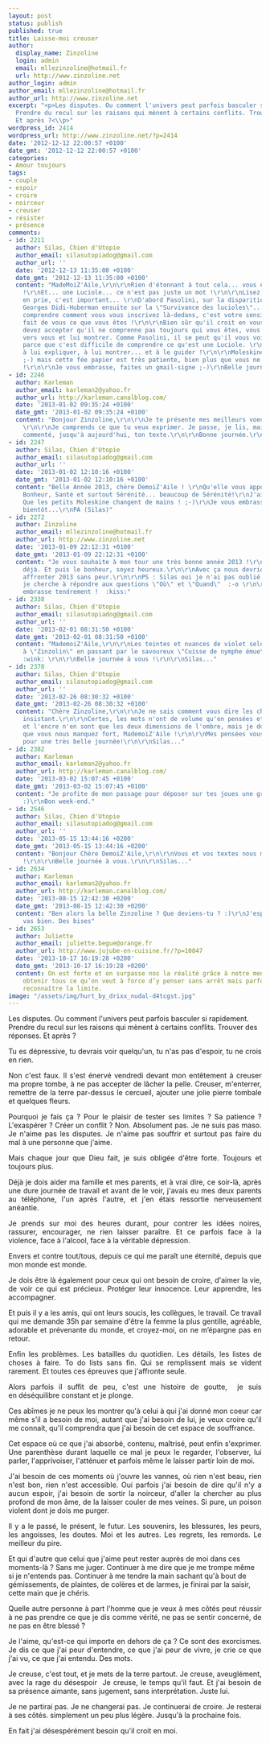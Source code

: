 ```yaml
---
layout: post
status: publish
published: true
title: Laisse-moi creuser
author:
  display_name: Zinzoline
  login: admin
  email: mllezinzoline@hotmail.fr
  url: http://www.zinzoline.net
author_login: admin
author_email: mllezinzoline@hotmail.fr
author_url: http://www.zinzoline.net
excerpt: "<p>Les disputes. Ou comment l'univers peut parfois basculer si rapidement.
  Prendre du recul sur les raisons qui mènent à certains conflits. Trouver des réponses.
  Et après ?<\\p>"
wordpress_id: 2414
wordpress_url: http://www.zinzoline.net/?p=2414
date: '2012-12-12 22:00:57 +0100'
date_gmt: '2012-12-12 22:00:57 +0100'
categories:
- Amour toujours
tags:
- couple
- espoir
- croire
- noirceur
- creuser
- résister
- présence
comments:
- id: 2211
  author: Silas, Chien d'Utopie
  author_email: silasutopiadog@gmail.com
  author_url: ''
  date: '2012-12-13 11:35:00 +0100'
  date_gmt: '2012-12-13 11:35:00 +0100'
  content: "MadeMoiZ'Aile,\r\n\r\nRien d'étonnant à tout cela... vous êtes une Luciole
    !\r\nEt... une Luciole... ce n'est pas juste un mot !\r\n\r\nLisez, lisez je vous
    en prie, c'est important... \r\nD'abord Pasolini, sur la disparition, et puis
    Georges Didi-Huberman ensuite sur la \"Survivance des lucioles\"... et puis sachez
    comprendre comment vous vous inscrivez là-dedans, c'est votre sensibilité qui
    fait de vous ce que vous êtes !\r\n\r\nBien sûr qu'il croit en vous, mais vous
    devez accepter qu'il ne comprenne pas toujours qui vous êtes, vous devez le guider
    vers vous et lui montrer. Comme Pasolini, il se peut qu'il vous voit disparaitre
    parce que c'est difficile de comprendre ce qu'est une Luciole. \r\nMais vous parviendrez
    à lui expliquer, à lui montrer... et à le guider !\r\n\r\nMoleskine attend toujours...
    ;-) mais cette fée papier est très patiente, bien plus que vous ne l'imaginez
    !\r\n\r\nJe vous embrasse, faites un gmail-signe ;-)\r\nBelle journée !\r\n\r\nSilas..."
- id: 2246
  author: Karleman
  author_email: karleman2@yahoo.fr
  author_url: http://karleman.canalblog.com/
  date: '2013-01-02 09:35:24 +0100'
  date_gmt: '2013-01-02 09:35:24 +0100'
  content: "Bonjour Zinzoline,\r\n\r\nJe te présente mes meilleurs voeux pour 2013.
    \r\n\r\nJe comprends ce que tu veux exprimer. Je passe, je lis, mais je n'ai pas
    commenté, jusqu'à aujourd'hui, ton texte.\r\n\r\nBonne journée.\r\nDes bises"
- id: 2247
  author: Silas, Chien d'Utopie
  author_email: silasutopiadog@gmail.com
  author_url: ''
  date: '2013-01-02 12:10:16 +0100'
  date_gmt: '2013-01-02 12:10:16 +0100'
  content: "Belle Année 2013, chère DemoiZ'Aile ! \r\nQu'elle vous apporte Joies,
    Bonheur, Santé et surtout Sérénité... beaucoup de Sérénité!\r\nJ'ai fait un voeux:
    Que les petits Moleskine changent de mains ! ;-)\r\nJe vous embrasse fort !\r\nA
    bientôt...\r\nPA (Silas)"
- id: 2272
  author: Zinzoline
  author_email: mllezinzoline@hotmail.fr
  author_url: http://www.zinzoline.net
  date: '2013-01-09 22:12:31 +0100'
  date_gmt: '2013-01-09 22:12:31 +0100'
  content: "Je vous souhaite à mon tour une très bonne année 2013 !\r\n\r\nLa santé,
    déjà. Et puis le bonheur, soyez heureux.\r\n\r\nAvec ça nous devrions pouvoir
    affronter 2013 sans peur.\r\n\r\nPS : Silas oui je n'ai pas oublié les Moleskine,
    je cherche à répondre aux questions \"Où\" et \"Quand\"  :-o \r\n\r\n\r\nJe vous
    embrasse tendrement !  :kiss:"
- id: 2338
  author: Silas, Chien d'Utopie
  author_email: silasutopiadog@gmail.com
  author_url: ''
  date: '2013-02-01 08:31:50 +0100'
  date_gmt: '2013-02-01 08:31:50 +0100'
  content: "MademoiZ'Aile,\r\n\r\nLes teintes et nuances de violet selon wiki: d'\"Améthyste\"
    à \"Zinzolin\" en passant par le savoureux \"Cuisse de nymphe émue\"...\r\n\r\nDivin...\r\n\r\nhttp://fr.wikipedia.org/wiki/Zinzolin\r\n\r\n
    :wink: \r\n\r\nBelle journée à vous !\r\n\r\nSilas..."
- id: 2378
  author: Silas, Chien d'Utopie
  author_email: silasutopiadog@gmail.com
  author_url: ''
  date: '2013-02-26 08:30:32 +0100'
  date_gmt: '2013-02-26 08:30:32 +0100'
  content: "Chère Zinzoline,\r\n\r\nJe ne sais comment vous dire les choses sans paraître
    insistant.\r\n\r\nCertes, les mots n'ont de volume qu'en pensées et la parole
    et l'encre n'en sont que les deux dimensions de l'ombre, mais je dois bien constater
    que vous nous manquez fort, MademoiZ'Aile !\r\n\r\nMes pensées vous accompagnent...
    pour une très belle journée!\r\n\r\nSilas..."
- id: 2382
  author: Karleman
  author_email: karleman2@yahoo.fr
  author_url: http://karleman.canalblog.com/
  date: '2013-03-02 15:07:45 +0100'
  date_gmt: '2013-03-02 15:07:45 +0100'
  content: "Je profite de mon passage pour déposer sur tes joues une grosse bise.
    :)\r\nBon week-end."
- id: 2546
  author: Silas, Chien d'Utopie
  author_email: silasutopiadog@gmail.com
  author_url: ''
  date: '2013-05-15 13:44:16 +0200'
  date_gmt: '2013-05-15 13:44:16 +0200'
  content: "Bonjour Chère DemoiZ'Aile,\r\n\r\nVous et vos textes nous manquez... considérablement
    !\r\n\r\nBelle journée à vous.\r\n\r\nSilas..."
- id: 2634
  author: Karleman
  author_email: karleman2@yahoo.fr
  author_url: http://karleman.canalblog.com/
  date: '2013-08-15 12:42:30 +0200'
  date_gmt: '2013-08-15 12:42:30 +0200'
  content: "Ben alors la belle Zinzoline ? Que deviens-tu ? :)\r\nJ'espère que tu
    vas bien. Des bises"
- id: 2653
  author: Juliette
  author_email: juliette.begue@orange.fr
  author_url: http://www.jujube-en-cuisine.fr/?p=10847
  date: '2013-10-17 16:19:28 +0200'
  date_gmt: '2013-10-17 16:19:28 +0200'
  content: On est forte et on surpasse nos la réalité grâce à notre mentale, on veut
    obtenir tous ce qu’on veut à force d’y penser sans arrêt mais parfois on doit
    reconnaître la limite.
image: "/assets/img/hurt_by_drixx_nudal-d4tcgst.jpg"
---
```

<p>Les disputes. Ou comment l'univers peut parfois basculer si rapidement. Prendre du recul sur les raisons qui mènent à certains conflits. Trouver des réponses. Et après ?</p>
<p><a id="more"></a><a id="more-2414"></a></p>
<p style="text-align: justify;">Tu es dépressive, tu devrais voir quelqu'un, tu n'as pas d'espoir, tu ne crois en rien.</p>
<p style="text-align: justify;">Non c'est faux. Il s'est énervé vendredi devant mon entêtement à creuser ma propre tombe, à ne pas accepter de lâcher la pelle. Creuser, m'enterrer, remettre de la terre par-dessus le cercueil, ajouter une jolie pierre tombale et quelques fleurs.</p>
<p style="text-align: justify;">Pourquoi je fais ça ? Pour le plaisir de tester ses limites ? Sa patience ? L'exaspérer ? Créer un conflit ? Non. Absolument pas. Je ne suis pas maso. Je n'aime pas les disputes. Je n'aime pas souffrir et surtout pas faire du mal à une personne que j'aime.</p>
<p style="text-align: justify;">Mais chaque jour que Dieu fait, je suis obligée d'être forte. Toujours et toujours plus.</p>
<p style="text-align: justify;">Déjà je dois aider ma famille et mes parents, et à vrai dire, ce soir-là, après une dure journée de travail et avant de le voir, j'avais eu mes deux parents au téléphone, l'un après l'autre, et j'en étais ressortie nerveusement anéantie.</p>
<p style="text-align: justify;">Je prends sur moi des heures durant, pour contrer les idées noires, rassurer, encourager, ne rien laisser paraître. Et ce parfois face à la violence, face à l'alcool, face à la véritable dépression.</p>
<p style="text-align: justify;">Envers et contre tout/tous, depuis ce qui me paraît une éternité, depuis que mon monde est monde.</p>
<p style="text-align: justify;">Je dois être là également pour ceux qui ont besoin de croire, d'aimer la vie, de voir ce qui est précieux. Protéger leur innocence. Leur apprendre, les accompagner.</p>
<p style="text-align: justify;">Et puis il y a les amis, qui ont leurs soucis, les collègues, le travail. Ce travail qui me demande 35h par semaine d'être la femme la plus gentille, agréable, adorable et prévenante du monde, et croyez-moi, on ne m’épargne pas en retour.</p>
<p style="text-align: justify;">Enfin les problèmes. Les batailles du quotidien. Les détails, les listes de choses à faire. To do lists sans fin. Qui se remplissent mais se vident rarement. Et toutes ces épreuves que j'affronte seule.</p>
<p style="text-align: justify;">Alors parfois il suffit de peu, c'est une histoire de goutte,  je suis en déséquilibre constant et je plonge.</p>
<p style="text-align: justify;">Ces abîmes je ne peux les montrer qu'à celui à qui j'ai donné mon coeur car même s'il a besoin de moi, autant que j'ai besoin de lui, je veux croire qu'il me connait, qu'il comprendra que j'ai besoin de cet espace de souffrance.</p>
<p style="text-align: justify;">Cet espace où ce que j'ai absorbé, contenu, maîtrisé, peut enfin s'exprimer. Une parenthèse durant laquelle ce mal je peux le regarder, l'observer, lui parler, l'apprivoiser, l'atténuer et parfois même le laisser partir loin de moi.</p>
<p style="text-align: justify;">J'ai besoin de ces moments où j'ouvre les vannes, où rien n'est beau, rien n'est bon, rien n'est accessible. Oui parfois j'ai besoin de dire qu'il n'y a aucun espoir, j'ai besoin de sortir la noirceur, d'aller la chercher au plus profond de mon âme, de la laisser couler de mes veines. Si pure, un poison violent dont je dois me purger.</p>
<p style="text-align: justify;">Il y a le passé, le présent, le futur. Les souvenirs, les blessures, les peurs, les angoisses, les doutes. Moi et les autres. Les regrets, les remords. Le meilleur du pire.</p>
<p>Et qui d'autre que celui que j'aime peut rester auprès de moi dans ces moments-là ? Sans me juger. Continuer à me dire que je me trompe même si je n'entends pas. Continuer à me tendre la main sachant qu'à bout de gémissements, de plaintes, de colères et de larmes, je finirai par la saisir, cette main que je chéris.</p>
<p style="text-align: justify;">Quelle autre personne à part l'homme que je veux à mes côtés peut réussir à ne pas prendre ce que je dis comme vérité, ne pas se sentir concerné, de ne pas en être blessé ?</p>
<p style="text-align: justify;">Je l'aime, qu'est-ce qui importe en dehors de ça ? Ce sont des exorcismes. Je dis ce que j'ai peur d'entendre, ce que j'ai peur de vivre, je crie ce que j'ai vu, ce que j'ai entendu. Des mots.</p>
<p style="text-align: justify;">Je creuse, c'est tout, et je mets de la terre partout. Je creuse, aveuglément, avec la rage du désespoir  Je creuse, le temps qu'il faut. Et j'ai besoin de sa présence aimante, sans jugement, sans interprétation. Juste lui.</p>
<p style="text-align: justify;">Je ne partirai pas. Je ne changerai pas. Je continuerai de croire. Je resterai à ses côtés. simplement un peu plus légère. Jusqu'à la prochaine fois.</p>
<p style="text-align: justify;">En fait j'ai désespérément besoin qu'il croit en moi.</p>
<p style="text-align: justify;">
